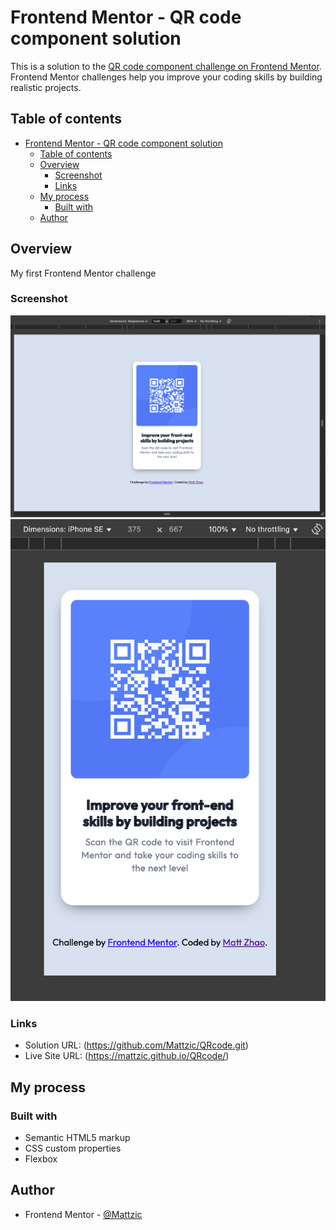 # Frontend Mentor - QR code component solution

This is a solution to the [QR code component challenge on Frontend Mentor](https://www.frontendmentor.io/challenges/qr-code-component-iux_sIO_H). Frontend Mentor challenges help you improve your coding skills by building realistic projects.

## Table of contents

- [Frontend Mentor - QR code component solution](#frontend-mentor---qr-code-component-solution)
  - [Table of contents](#table-of-contents)
  - [Overview](#overview)
    - [Screenshot](#screenshot)
    - [Links](#links)
  - [My process](#my-process)
    - [Built with](#built-with)
  - [Author](#author)

## Overview

My first Frontend Mentor challenge

### Screenshot

![desktop](./ScreenShot/Screenshot%202025-03-05%20at%200.18.08.png)
![mobile](./ScreenShot/Screenshot%202025-03-05%20at%200.17.37.png)

### Links

- Solution URL: (https://github.com/Mattzic/QRcode.git)
- Live Site URL: (https://mattzic.github.io/QRcode/)

## My process

### Built with

- Semantic HTML5 markup
- CSS custom properties
- Flexbox

## Author

- Frontend Mentor - [@Mattzic](https://www.frontendmentor.io/profile/Mattzic)
